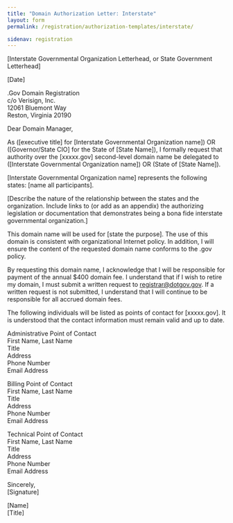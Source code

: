 ```yaml
---
title: "Domain Authorization Letter: Interstate"
layout: form
permalink: /registration/authorization-templates/interstate/

sidenav: registration
---
```


[Interstate Governmental Organization Letterhead, or State Government Letterhead]

[Date]

.Gov Domain Registration  
c/o Verisign, Inc.  
12061 Bluemont Way  
Reston, Virginia 20190

Dear Domain Manager,

As ([executive title] for [Interstate Governmental Organization name]) OR ([Governor/State CIO] for the State of [State Name]), I formally request that authority over the [xxxxx.gov] second-level domain name be delegated to ([Interstate Governmental Organization name]) OR (State of [State Name]).

[Interstate Governmental Organization name] represents the following states: [name all participants].

[Describe the nature of the relationship between the states and the organization. Include links to (or add as an appendix) the authorizing legislation or documentation that demonstrates being a bona fide interstate governmental organization.]

This domain name will be used for [state the purpose]. The use of this domain is consistent with organizational Internet policy. In addition, I will ensure the content of the requested domain name conforms to the .gov policy.

By requesting this domain name, I acknowledge that I will be responsible for payment of the annual $400 domain fee. I understand that if I wish to retire my domain, I must submit a written request to registrar@dotgov.gov. If a written request is not submitted, I understand that I will continue to be responsible for all accrued domain fees.

The following individuals will be listed as points of contact for [xxxxx.gov]. It is understood that the contact information must remain valid and up to date.

Administrative Point of Contact  
First Name, Last Name  
Title  
Address  
Phone Number  
Email Address  

Billing Point of Contact  
First Name, Last Name  
Title  
Address  
Phone Number  
Email Address  

Technical Point of Contact  
First Name, Last Name  
Title  
Address  
Phone Number  
Email Address  

Sincerely,  
[Signature]

[Name]  
[Title]
